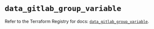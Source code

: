 # `data_gitlab_group_variable`

Refer to the Terraform Registry for docs: [`data_gitlab_group_variable`](https://registry.terraform.io/providers/gitlabhq/gitlab/18.4.1/docs/data-sources/group_variable).
